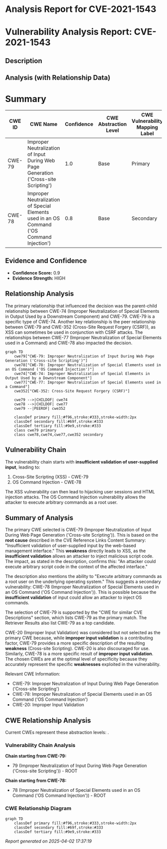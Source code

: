 # Analysis Report for CVE-2021-1543

# Vulnerability Analysis Report: CVE-2021-1543

## Description



## Analysis (with Relationship Data)

# Summary
| CWE ID | CWE Name | Confidence | CWE Abstraction Level | CWE Vulnerability Mapping Label | CWE-Vulnerability Mapping Notes |
|---|---|---|---|---|---|
| CWE-79 | Improper Neutralization of Input During Web Page Generation ('Cross-site Scripting') | 1.0 | Base | Primary | Allowed |
| CWE-78 | Improper Neutralization of Special Elements used in an OS Command ('OS Command Injection') | 0.8 | Base | Secondary | Allowed |

## Evidence and Confidence

*   **Confidence Score:** 0.9
*   **Evidence Strength:** HIGH

## Relationship Analysis
The primary relationship that influenced the decision was the parent-child relationship between CWE-74 (Improper Neutralization of Special Elements in Output Used by a Downstream Component) and CWE-79. CWE-79 is a specific type of CWE-74. Another key relationship is the peer relationship between CWE-79 and CWE-352 (Cross-Site Request Forgery (CSRF)), as XSS can sometimes be used in conjunction with CSRF attacks. The relationships between CWE-77 (Improper Neutralization of Special Elements used in a Command) and CWE-78 also impacted the decision.

```mermaid
graph TD
    cwe79["CWE-79: Improper Neutralization of Input During Web Page Generation ('Cross-site Scripting')"]
    cwe78["CWE-78: Improper Neutralization of Special Elements used in an OS Command ('OS Command Injection')"]
    cwe74["CWE-74: Improper Neutralization of Special Elements in Output Used by a Downstream Component"]
    cwe77["CWE-77: Improper Neutralization of Special Elements used in a Command"]
    cwe352["CWE-352: Cross-Site Request Forgery (CSRF)"]
    
    cwe79 -->|CHILDOF| cwe74
    cwe78 -->|CHILDOF| cwe77
    cwe79 --|PEEROF| cwe352
    
    classDef primary fill:#f96,stroke:#333,stroke-width:2px
    classDef secondary fill:#69f,stroke:#333
    classDef tertiary fill:#9e9,stroke:#333
    class cwe79 primary
    class cwe78,cwe74,cwe77,cwe352 secondary
```

## Vulnerability Chain
The vulnerability chain starts with **insufficient validation of user-supplied input**, leading to:
  1.  Cross-Site Scripting (XSS) - CWE-79
  2.  OS Command Injection - CWE-78

The XSS vulnerability can then lead to hijacking user sessions and HTML injection attacks. The OS Command Injection vulnerability allows the attacker to execute arbitrary commands as a root user.

## Summary of Analysis
The primary CWE selected is CWE-79 (Improper Neutralization of Input During Web Page Generation ('Cross-site Scripting')). This is based on the **root cause** described in the CVE Reference Links Content Summary: "Insufficient validation of user-supplied input by the web-based management interface." This **weakness** directly leads to XSS, as the **insufficient validation** allows an attacker to inject malicious script code. The impact, as stated in the description, confirms this: "An attacker could execute arbitrary script code in the context of the affected interface."

The description also mentions the ability to "Execute arbitrary commands as a root user on the underlying operating system." This suggests a secondary vulnerability: CWE-78 (Improper Neutralization of Special Elements used in an OS Command ('OS Command Injection')). This is possible because the **insufficient validation** of input could allow an attacker to inject OS commands.

The selection of CWE-79 is supported by the "CWE for similar CVE Descriptions" section, which lists CWE-79 as the primary match. The Retriever Results also list CWE-79 as a top candidate.

CWE-20 (Improper Input Validation) was considered but not selected as the primary CWE because, while **improper input validation** is a contributing factor, CWE-79 provides a more specific description of the resulting **weakness** (Cross-site Scripting). CWE-20 is also discouraged for use. Similarly, CWE-78 is a more specific result of **improper input validation**. The chosen CWEs are at the optimal level of specificity because they accurately represent the specific **weaknesses** exploited in the vulnerability.

Relevant CWE Information:
- CWE-79: Improper Neutralization of Input During Web Page Generation ('Cross-site Scripting')
- CWE-78: Improper Neutralization of Special Elements used in an OS Command ('OS Command Injection')
- CWE-20: Improper Input Validation


## CWE Relationship Analysis

Current CWEs represent these abstraction levels: .


### Vulnerability Chain Analysis

**Chain starting from CWE-79:**
- 79 (Improper Neutralization of Input During Web Page Generation ('Cross-site Scripting')) - ROOT


**Chain starting from CWE-78:**
- 78 (Improper Neutralization of Special Elements used in an OS Command ('OS Command Injection')) - ROOT



### CWE Relationship Diagram

```mermaid
graph TD
    classDef primary fill:#f96,stroke:#333,stroke-width:2px
    classDef secondary fill:#69f,stroke:#333
    classDef tertiary fill:#9e9,stroke:#333
```



*Report generated on 2025-04-02 17:37:19*
